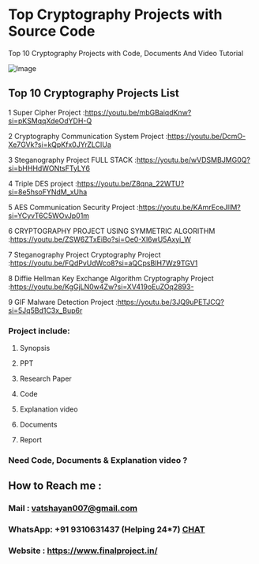 # Top Cryptography Projects with Source Code
Top 10 Cryptography Projects with Code, Documents And Video Tutorial 

![Image](https://github.com/user-attachments/assets/36f8242b-7c43-46aa-8d00-c2fe29f22af9)

## Top 10 Cryptography Projects List

1	Super Cipher Project	                                      :https://youtu.be/mbGBaiqdKnw?si=pKSMqqXdeOdYDH-Q

2	Cryptography Communication System Project	                  :https://youtu.be/DcmO-Xe7GVk?si=kQpKfx0JYrZLCIUa

3	Steganography Project FULL STACK	                          :https://youtu.be/wVDSMBJMG0Q?si=bHHHdWONtsFTyLY6

4	Triple DES project	                                        :https://youtu.be/Z8qna_22WTU?si=8e5hsoFYNdM_xUha

5	AES Communication Security Project	                        :https://youtu.be/KAmrEceJllM?si=YCyvT6C5WOvJp01m

6	CRYPTOGRAPHY PROJECT USING SYMMETRIC ALGORITHM	            :https://youtu.be/ZSW6ZTxEiBo?si=Oe0-Xl6wU5Axyi_W

7	Steganography Project Cryptography Project	                :https://youtu.be/FQdPvUdWco8?si=aQCpsBIH7Wz9TGV1

8	Diffie Hellman Key Exchange Algorithm Cryptography Project	:https://youtu.be/KgGjLN0w4Zw?si=XV419oEuZOq2893-

9	GIF Malware Detection Project	                              :https://youtu.be/3JQ9uPETJCQ?si=5Jq5Bd1C3x_Bup6r


### Project include: 

1. Synopsis

2. PPT

3. Research Paper


4. Code

5. Explanation video

6. Documents

7. Report


### Need Code, Documents & Explanation video ? 

## How to Reach me :

### Mail : vatshayan007@gmail.com 

### WhatsApp: +91 9310631437 (Helping 24*7) **[CHAT](https://wa.me/message/CHWN2AHCPMAZK1)** 

### Website : https://www.finalproject.in/

